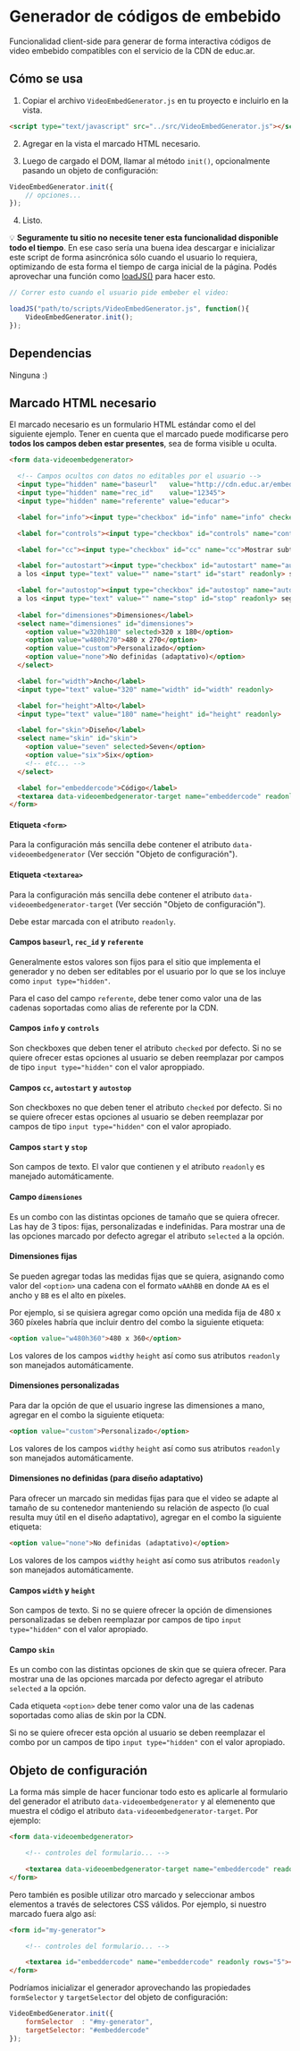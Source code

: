 # Generador de códigos de embebido

Funcionalidad client-side para generar de forma interactiva códigos de video embebido compatibles con el servicio de la CDN de educ.ar.


## Cómo se usa

1) Copiar el archivo `VideoEmbedGenerator.js` en tu proyecto e incluirlo en la vista.

```html
<script type="text/javascript" src="../src/VideoEmbedGenerator.js"></script>
```

2) Agregar en la vista el marcado HTML necesario.

3) Luego de cargado el DOM, llamar al método `init()`, opcionalmente pasando un objeto de configuración:

```javascript
VideoEmbedGenerator.init({
    // opciones...
});
```

4) Listo.


:bulb: **Seguramente tu sitio no necesite tener esta funcionalidad disponible todo el tiempo**. En ese caso sería una buena idea descargar e inicializar este script de forma asincrónica sólo cuando el usuario lo requiera, optimizando de esta forma el tiempo de carga inicial de la página. Podés aprovechar una función como  [loadJS()](https://github.com/filamentgroup/loadJS) para hacer esto.

```javascript
// Correr esto cuando el usuario pide embeber el video:

loadJS("path/to/scripts/VideoEmbedGenerator.js", function(){
    VideoEmbedGenerator.init();
});
```


## Dependencias

Ninguna :)


## Marcado HTML necesario

El marcado necesario es un formulario HTML estándar como el del siguiente ejemplo. Tener en cuenta que el marcado puede modificarse pero **todos los campos deben estar presentes**, sea de forma visible u oculta. 

```html
<form data-videoembedgenerator>

  <!-- Campos ocultos con datos no editables por el usuario -->
  <input type="hidden" name="baseurl"   value="http://cdn.educ.ar/embed/">
  <input type="hidden" name="rec_id"    value="12345">
  <input type="hidden" name="referente" value="educar">

  <label for="info"><input type="checkbox" id="info" name="info" checked>Mostrar título y descripción del video</label>

  <label for="controls"><input type="checkbox" id="controls" name="controls" checked>Mostrar controles del reproductor</label>

  <label for="cc"><input type="checkbox" id="cc" name="cc">Mostrar subtítulos por defecto</label>

  <label for="autostart"><input type="checkbox" id="autostart" name="autostart">Iniciar automáticamente</label>
  a los <input type="text" value="" name="start" id="start" readonly> segundos.

  <label for="autostop"><input type="checkbox" id="autostop" name="autostop">Detener automáticamente</label>
  a los <input type="text" value="" name="stop" id="stop" readonly> segundos.
        
  <label for="dimensiones">Dimensiones</label>
  <select name="dimensiones" id="dimensiones">
    <option value="w320h180" selected>320 x 180</option>
    <option value="w480h270">480 x 270</option>
    <option value="custom">Personalizado</option>
    <option value="none">No definidas (adaptativo)</option>
  </select>

  <label for="width">Ancho</label>
  <input type="text" value="320" name="width" id="width" readonly>

  <label for="height">Alto</label>
  <input type="text" value="180" name="height" id="height" readonly>

  <label for="skin">Diseño</label>
  <select name="skin" id="skin">
    <option value="seven" selected>Seven</option>
    <option value="six">Six</option>
    <!-- etc... -->
  </select>

  <label for="embeddercode">Código</label>
  <textarea data-videoembedgenerator-target name="embeddercode" readonly></textarea>
</form>
```

#### Etiqueta `<form>`

Para la configuración más sencilla debe contener el atributo `data-videoembedgenerator` (Ver sección "Objeto de configuración").


#### Etiqueta `<textarea>`

Para la configuración más sencilla debe contener el atributo `data-videoembedgenerator-target` (Ver sección "Objeto de configuración").

Debe estar marcada con el atributo `readonly`.


#### Campos `baseurl`, `rec_id` y `referente`

Generalmente estos valores son fijos para el sitio que implementa el generador y no deben ser editables por el usuario por lo que se los incluye como `input type="hidden"`.

Para el caso del campo `referente`, debe tener como valor una de las cadenas soportadas como alias de referente por la CDN.


#### Campos `info` y `controls`

Son checkboxes que deben tener el atributo `checked` por defecto. Si no se quiere ofrecer estas opciones al usuario se deben reemplazar por campos de tipo `input type="hidden"` con el valor aproppiado.


#### Campos `cc`, `autostart` y `autostop`

Son checkboxes no que deben tener el atributo `checked` por defecto. Si no se quiere ofrecer estas opciones al usuario se deben reemplazar por campos de tipo `input type="hidden"` con el valor apropiado.


#### Campos `start` y `stop`

Son campos de texto. El valor que contienen y el atributo `readonly` es manejado automáticamente.


#### Campo `dimensiones`

Es un combo con las distintas opciones de tamaño que se quiera ofrecer. Las hay de 3 tipos: fijas, personalizadas e indefinidas. Para mostrar una de las opciones marcado por defecto agregar el atributo `selected` a la opción.


#### Dimensiones fijas

Se pueden agregar todas las medidas fijas que se quiera, asignando como valor del `<option>` una cadena con el formato `wAAhBB` en donde `AA` es el ancho y `BB` es el alto en píxeles.

Por ejemplo, si se quisiera agregar como opción una medida fija de 480 x 360 píxeles habría que incluir dentro del combo la siguiente etiqueta:

```html
<option value="w480h360">480 x 360</option>
```

Los valores de los campos `width`y `height` así como sus atributos `readonly` son manejados automáticamente.


#### Dimensiones personalizadas

Para dar la opción de que el usuario ingrese las dimensiones a mano, agregar en el combo la siguiente etiqueta:

```html
<option value="custom">Personalizado</option>
```

Los valores de los campos `width`y `height` así como sus atributos `readonly` son manejados automáticamente.


#### Dimensiones no definidas (para diseño adaptativo)

Para ofrecer un marcado sin medidas fijas para que el video se adapte al tamaño de su contenedor manteniendo su relación de aspecto (lo cual resulta muy útil en el diseño adaptativo), agregar en el combo la siguiente etiqueta:

```html
<option value="none">No definidas (adaptativo)</option>
```

Los valores de los campos `width`y `height` así como sus atributos `readonly` son manejados automáticamente.


#### Campos `width` y `height`

Son campos de texto. Si no se quiere ofrecer la opción de dimensiones personalizadas se deben reemplazar por campos de tipo `input type="hidden"` con el valor apropiado.


#### Campo `skin`

Es un combo con las distintas opciones de skin que se quiera ofrecer. Para mostrar una de las opciones marcada por defecto agregar el atributo `selected` a la opción.

Cada etiqueta `<option>` debe tener como valor una de las cadenas soportadas como alias de skin por la CDN.

Si no se quiere ofrecer esta opción al usuario se deben reemplazar el combo por un campos de tipo `input type="hidden"` con el valor apropiado.



## Objeto de configuración

La forma más simple de hacer funcionar todo esto es aplicarle al formulario del generador el atributo `data-videoembedgenerator` y al elemenento que muestra el código el atributo `data-videoembedgenerator-target`. Por ejemplo: 

```html
<form data-videoembedgenerator>

    <!-- controles del formulario... -->

    <textarea data-videoembedgenerator-target name="embeddercode" readonly rows="5"></textarea>
</form>
```

Pero también es posible utilizar otro marcado y seleccionar ambos elementos a través de selectores CSS válidos. Por ejemplo, si nuestro marcado fuera algo así:


```html
<form id="my-generator">

    <!-- controles del formulario... -->

    <textarea id="embeddercode" name="embeddercode" readonly rows="5"></textarea>
</form>
```

Podríamos inicializar el generador aprovechando las propiedades `formSelector` y `targetSelector` del objeto de configuración:

```javascript
VideoEmbedGenerator.init({
    formSelector  : "#my-generator",
    targetSelector: "#embeddercode"
});
```